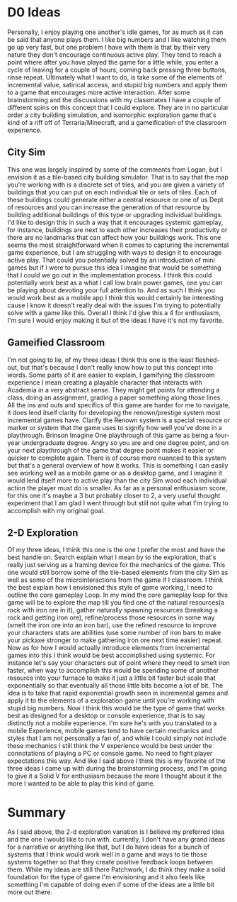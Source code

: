 # D0 Ideas

Personally, I enjoy playing one another's idle games, for as much as it can be said that anyone plays them. I like big numbers and I like watching them go up very fast, but one problem I have with them is that by their very nature they don't encourage continuous active play. They tend to reach a point where after you have played the game for a little while, you enter a cycle of leaving for a couple of hours, coming back pressing three buttons, rinse repeat.  Ultimately what I want to do, is take some of the elements of incremental value, satirical access, and stupid big numbers and apply them to a game that encourages more active interaction. After some brainstorming and the discussions with my classmates I have a couple of different spins on this concept that I could explore.  They are in no particular order a city building simulation, and isomorphic exploration game that's kind of a riff off of Terraria/Minecraft, and a gameification of the classroom experience.

## City Sim

This one was largely inspired by some of the comments from Logan, but I envision it as a tile-based city building simulator. That is to say that the map you're working with is a discrete set of tiles, and you are given a variety of buildings that you can put on each individual tile or sets of tiles. Each of these buildings could generate either a central resource or one of us Dept of resources and you can increase the generation of that resource by building additional buildings of this type or upgrading individual buildings. I'd like to design this in such a way that it encourages systemic gameplay, for instance, buildings are next to each other increases their productivity or there are no landmarks that can affect how your buildings work. This one seems the most straightforward when it comes to capturing the incremental game experience, but I am struggling with ways to design it to encourage active play. That could you potentially solved by an introduction of mini games but if I were to pursue this idea I imagine that would be something that I could we go out in the implementation process.
I think this could potentially work best as a what I call low brain power games, one you can be playing about devoting your full attention to. And as such I think you would work best as a mobile app  I think this would certainly be interesting cause I know it doesn't really deal with the issues I'm trying to potentially solve with a game like this. Overall I think I'd give this a 4 for enthusiasm, I'm sure I would enjoy making it but of the ideas I have it's not my favorite.

## Gameified Classroom

I'm not going to lie, of my three ideas I think this one is the least fleshed-out, but that's because I don't really know how to put this concept into words. Some parts of it are easier to explain, I gamifying the classroom experience I mean creating a playable character that interacts with Academia in a very abstract sense. They might get points for attending a class, doing an assignment, grading a paper something along those lines. All the ins and outs and specifics of this game are harder for me to navigate, it does lend itself clarity for developing the renown/prestige system most incremental games have. Clarify the Renown system is a special resource or marker or system that the game uses to signify how well you've done in a playthrough. Brinson Imagine One playthrough of this game as being a four-year undergraduate degree. Angry so you are and one degree point, and on your next playthrough of the game that degree point makes it easier or quicker to complete again. There is of course more nuanced to this system but that's a general overview of how it works.
This is something I can easily see working well as a mobile game or as a desktop game, and I imagine it would lend itself more to active play than the city Sim wood each individual action the player must do is smaller. As far as a personal enthusiasm score, for this one it's maybe a 3 but probably closer to 2, a very useful thought experiment that I am glad I went through but still not quite what I'm trying to accomplish with my original goal.

## 2-D Exploration

Of my three ideas, I think this one is the one I prefer the most and have the best handle on. Search explain what I mean by to the exploration, that's really just serving as a framing device for the mechanics of the game. This one would still borrow some of the tile-based elements from the city Sim as well as some of the microinteractions from the game if I classroom. I think the best explain how I envisioned this style of game working, I need to outline the core gameplay Loop. In my mind the core gameplay loop for this game will be to explore the map till you find one of the natural resources(a rock with iron ore in it), gather naturally spawning resources (breaking a rock and getting iron ore), refine/process those resources in some way (smelt the iron ore into an iron bar), use the refined resource to improve your characters stats are abilities (use some number of iron bars  to make your pickaxe stronger to make gathering iron ore next time easier) repeat. Now as for how I would actually introduce elements from incremental games into this I think would be best accomplished using systemic. For instance let's say your characters out of point where they need to smelt iron faster, when way to accomplish this would be spending some of another resource into your furnace to make it just a little bit faster but scale that exponentially so that eventually all those little bits become a lot of bit. The idea is to take that rapid exponential growth seen in incremental games and apply it to the elements of a exploration game until you're working with stupid big numbers.
Now I think this would be the type of game that works best as designed for a desktop or console experience, that is to say distinctly not a mobile experience. I'm sure he's with you translated to a mobile Experience, mobile games tend to have certain mechanics and styles that I am not personally a fan of, and while I could simply not include these mechanics I still think the V experience would be best under the connotations of playing a PC or console game. No need to fight player expectations this way.  And like I said above I think this is my favorite of the three ideas I came up with during the brainstorming process, and I'm going to give it a Solid V for enthusiasm because the more I thought about it the more I wanted to be able to play this kind of game.

# Summary
As I said above, the 2-d exploration variation is I believe my preferred idea and the one I would like to run with. currently, I don't have any grand ideas for a narrative or anything like that, but I do have ideas for a bunch of systems that I think would work well in a game and ways to tie those systems together so that they create positive feedback loops between them. While my ideas are still there Patchwork, I do think they make a solid foundation for the type of game I'm envisioning and it also feels like something I'm capable of doing even if some of the ideas are a little bit more out there.
